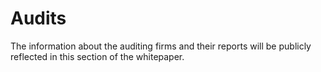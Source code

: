 # Audits

The information about the auditing firms and their reports will be publicly reflected in this section of the whitepaper.
